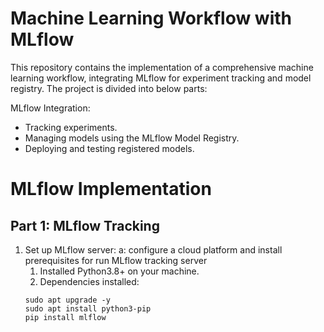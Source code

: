 # Machine Learning Workflow with MLflow
This repository contains the implementation of a comprehensive machine learning workflow, integrating MLflow for experiment tracking and model registry. The project is divided into below parts:

MLflow Integration:
- Tracking experiments.
- Managing models using the MLflow Model Registry.
- Deploying and testing registered models.
# MLflow Implementation
## Part 1: MLflow Tracking
1. Set up MLflow server:
    a: configure a cloud platform and install prerequisites for run MLflow tracking server
      1. Installed Python3.8+ on your machine.
      2. Dependencies installed:
    ```sudo apt update
    sudo apt upgrade -y
    sudo apt install python3-pip
    pip install mlflow
    ```